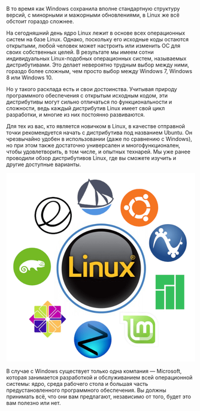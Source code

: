 В то время как Windows сохранила вполне стандартную структуру версий, с минорными и мажорными обновлениями, в Linux же всё обстоит гораздо сложнее.


На сегодняшний день ядро Linux лежит в основе всех операционных систем на базе Linux. Однако, поскольку его исходные коды остаются открытыми, любой человек может настроить или изменить ОС для своих собственных целей. В результате мы имеем сотни индивидуальных Linux-подобных операционных систем, называемых дистрибутивами. Это делает невероятно трудным выбор между ними, гораздо более сложным, чем просто выбор между Windows 7, Windows 8 или Windows 10.


Но у такого расклада есть и свои достоинства. Учитывая природу программного обеспечения с открытым исходным кодом, эти дистрибутивы могут сильно отличаться по функциональности и сложности, ведь каждый дистрибутив Linux имеет свой цикл разработки, и многие из них постоянно развиваются.


Для тех из вас, кто является новичком в Linux, в качестве отправной точки рекомендуется начать с дистрибутива под названием Ubuntu. Он чрезвычайно удобен в использовании (даже по сравнению с Windows), но при этом также достаточно универсален и многофункционален, чтобы удовлетворить, в том числе, и опытных технарей. Мы уже ранее проводили обзор дистрибутивов Linux, где вы сможете изучить и другие доступные варианты.


![image12.png](../images/distributivy-linux_1.png)


В случае с Windows существует только одна компания — Microsoft, которая занимается разработкой и обслуживанием всей операционной системы: ядро, среда рабочего стола и большая часть предустановленного программного обеспечения. Вы должны принимать всё, что они вам предлагают, независимо от того, будет это вам полезно или нет.

